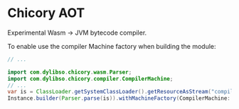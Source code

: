 # Chicory AOT

Experimental Wasm -> JVM bytecode compiler.

To enable use the compiler Machine factory when building the module:

<!--
```java
//DEPS com.dylibso.chicory:wasm-corpus:999-SNAPSHOT
//DEPS com.dylibso.chicory:aot:999-SNAPSHOT
```
-->

```java
// ...

import com.dylibso.chicory.wasm.Parser;
import com.dylibso.chicory.compiler.CompilerMachine;
// ...
var is = ClassLoader.getSystemClassLoader().getResourceAsStream("compiled/basic.c.wasm");
Instance.builder(Parser.parse(is)).withMachineFactory(CompilerMachine::new).build();
```
